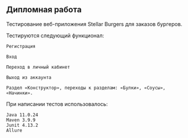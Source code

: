 Дипломная работа
----------------
Тестирование веб-приложения Stellar Burgers для заказов бургеров.

Тестируются следующий функционал:

    Регистрация

    Вход

    Переход в личный кабинет

    Выход из аккаунта

    Раздел «Конструктор», переходы к разделам: «Булки», «Соусы», «Начинки».

При написании тестов использовалось:

    Java 11.0.24
    Maven 3.9.9
    Junit 4.13.2
    Аllure

